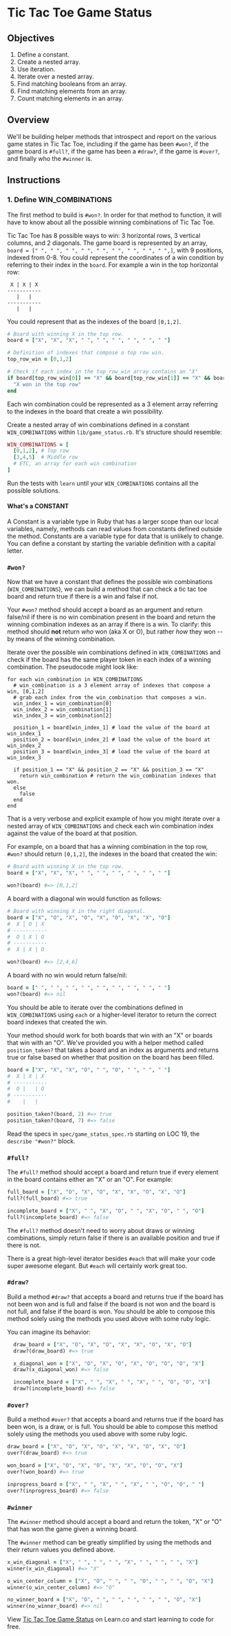 # Tic Tac Toe Game Status

## Objectives

1. Define a constant.
2. Create a nested array.
3. Use iteration.
4. Iterate over a nested array.
5. Find matching booleans from an array.
6. Find matching elements from an array.
7. Count matching elements in an array.

## Overview

We'll be building helper methods that introspect and report on the various game states in Tic Tac Toe, including if the game has been `#won?`, if the game board is `#full?`, if the game has been a `#draw?`, if the game is `#over?`, and finally who the `#winner` is.

## Instructions

### 1. Define WIN_COMBINATIONS

The first method to build is `#won?`. In order for that method to function, it will have to know about all the possible winning combinations of Tic Tac Toe.

Tic Tac Toe has 8 possible ways to win: 3 horizontal rows, 3 vertical columns, and 2 diagonals. The game board is represented by an array, `board = [" ", " ", " ", " ", " ", " ", " ", " ", " ",]`, with 9 positions, indexed from 0-8. You could represent the coordinates of a win condition by referring to their index in the `board`. For example a win in the top horizontal row:

```
 X | X | X
-----------
   |   |
-----------
   |   |
```

You could represent that as the indexes of the board `[0,1,2]`.

```ruby
# Board with winning X in the top row.
board = ["X", "X", "X", " ", " ", " ", " ", " ", " "]

# Definition of indexes that compose a top row win.
top_row_win = [0,1,2]

# Check if each index in the top_row_win array contains an "X"
if board[top_row_win[0]] == "X" && board[top_row_win[1]] == "X" && board[top_row_win[2]] == "X"
  "X won in the top row"
end
```

Each win combination could be represented as a 3 element array referring to the indexes in the board that create a win possibility.

Create a nested array of win combinations defined in a constant `WIN_COMBINATIONS` within `lib/game_status.rb`. It's structure should resemble:

```ruby
WIN_COMBINATIONS = [
  [0,1,2], # Top row
  [3,4,5]  # Middle row
  # ETC, an array for each win combination
]
```

Run the tests with `learn` until your `WIN_COMBINATIONS` contains all the possible solutions.

#### What's a CONSTANT

A Constant is a variable type in Ruby that has a larger scope than our local variables, namely, methods can read values from constants defined outside the method. Constants are a variable type for data that is unlikely to change. You can define a constant by starting the variable definition with a capital letter.

### `#won?`

Now that we have a constant that defines the possible win combinations (`WIN_COMBINATIONS`), we can build a method that can check a tic tac toe board and return true if there is a win and false if not.

Your `#won?` method should accept a board as an argument and return false/nil if there is no win combination present in the board and return the winning combination indexes as an array if there is a win. To clarify: this method should __not__ return *who* won (aka X or O), but rather *how* they won -- by means of the winning combination.

Iterate over the possible win combinations defined in `WIN_COMBINATIONS` and check if the board has the same player token in each index of a winning combination. The pseudocode might look like:

```
for each win_combination in WIN_COMBINATIONS
  # win_combination is a 3 element array of indexes that compose a win, [0,1,2]
  # grab each index from the win_combination that composes a win.
  win_index_1 = win_combination[0]
  win_index_2 = win_combination[1]
  win_index_3 = win_combination[2]

  position_1 = board[win_index_1] # load the value of the board at win_index_1
  position_2 = board[win_index_2] # load the value of the board at win_index_2
  position_3 = board[win_index_3] # load the value of the board at win_index_3

  if position_1 == "X" && position_2 == "X" && position_3 == "X"
    return win_combination # return the win_combination indexes that won.
  else
    false
  end
end
```

That is a very verbose and explicit example of how you might iterate over a nested array of `WIN_COMBINATIONS` and check each win combination index against the value of the board at that position.

For example, on a board that has a winning combination in the top row, `#won?` should return `[0,1,2]`, the indexes in the board that created the win:

```ruby
# Board with winning X in the top row.
board = ["X", "X", "X", " ", " ", " ", " ", " ", " "]

won?(board) #=> [0,1,2]
```

A board with a diagonal win would function as follows:

```ruby
# Board with winning X in the right diagonal.
board = ["X", "O", "X", "O", "X", "O", "X", "X", "O"]
#  X | O | X
# -----------
#  O | X | O
# -----------
#  X | X | O

won?(board) #=> [2,4,6]
```

A board with no win would return false/nil:

```ruby
board = [" ", " ", " ", " ", " ", " ", " ", " ", " "]
won?(board) #=> nil
```

You should be able to iterate over the combinations defined in `WIN_COMBINATIONS` using `each` or a higher-level iterator to return the correct board indexes that created the win.

Your method should work for both boards that win with an "X" or boards that win with an "O". We've provided you with a helper method called `position_taken?` that takes a board and an index as arguments and returns true or false based on whether that position on the board has been filled.

```ruby
board = ["X", "X", "X", "O", " ", "O", " ", " ", " "]
#  X | X | X
# -----------
#  O |   | O
# -----------
#    |   |  

position_taken?(board, 2) #=> true
position_taken?(board, 7) #=> false
```

Read the specs in `spec/game_status_spec.rb` starting on LOC 19, the `describe "#won?"` block.

### `#full?`

The `#full?` method should accept a board and return true if every element in the board contains either an "X" or an "O". For example:

```ruby
full_board = ["X", "O", "X", "O", "X", "X", "O", "X", "O"]
full?(full_board) #=> true

incomplete_board = ["X", " ", "X", "O", " ", "X", "O", " ", "O"]
full?(incomplete_board) #=> false
```

The `#full?` method doesn't need to worry about draws or winning combinations, simply return false if there is an available position and true if there is not.

There is a great high-level iterator besides `#each` that will make your code super awesome elegant. But `#each` will certainly work great too.

### `#draw?`

Build a method `#draw?` that accepts a board and returns true if the board has not been won and is full and false if the board is not won and the board is not full, and false if the board is won. You should be able to compose this method solely using the methods you used above with some ruby logic.

You can imagine its behavior:

```ruby
  draw_board = ["X", "O", "X", "O", "X", "X", "O", "X", "O"]
  draw?(draw_board) #=> true

  x_diagonal_won = ["X", "O", "X", "O", "X", "O", "O", "O", "X"]
  draw?(x_diagonal_won) #=> false

  incomplete_board = ["X", " ", "X", " ", "X", " ", "O", "O", "X"]
  draw?(incomplete_board) #=> false
```

### `#over?`

Build a method `#over?` that accepts a board and returns true if the board has been won, is a draw, or is full. You should be able to compose this method solely using the methods you used above with some ruby logic.

```ruby
draw_board = ["X", "O", "X", "O", "X", "X", "O", "X", "O"]
over?(draw_board) #=> true

won_board = ["X", "O", "X", "O", "X", "X", "O", "O", "X"]
over?(won_board) #=> true

inprogress_board = ["X", " ", "X", " ", "X", " ", "O", "O", " "]
over?(inprogress_board) #=> false
```

### `#winner`

The `#winner` method should accept a board and return the token, "X" or "O" that has won the game given a winning board.

The `#winner` method can be greatly simplified by using the methods and their return values you defined above.

```ruby
x_win_diagonal = ["X", " ", " ", " ", "X", " ", " ", " ", "X"]
winner(x_win_diagonal) #=> "X"

o_win_center_column = ["X", "O", " ", " ", "O", " ", " ", "O", "X"]
winner(o_win_center_column) #=> "O"

no_winner_board = ["X", "O", " ", " ", " ", " ", " ", "O", "X"]
winner(no_winner_board) #=> nil
```

<p data-visibility='hidden'>View <a href='https://learn.co/lessons/ttt-game-status' title='Tic Tac Toe Game Status'>Tic Tac Toe Game Status</a> on Learn.co and start learning to code for free.</p>
